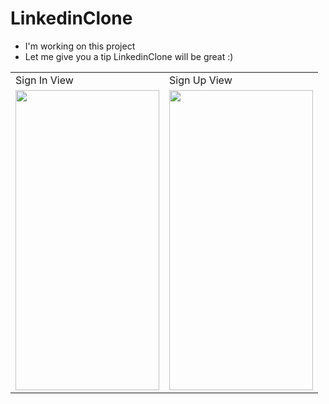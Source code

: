 # LinkedinClone
- I'm working on this project
- Let me give you a tip LinkedinClone will be great :)
 <table>
  <tr>
    <td>Sign In View </td>
    <td>Sign Up View </td>

  </tr>
  <tr>
    <td><img src="https://user-images.githubusercontent.com/75203610/163810252-6ca2a87a-c180-4f78-9488-103336fbd2a7.png" width=230 height=480></td>
     <td><img src="https://user-images.githubusercontent.com/75203610/163810327-81c5672e-016e-48f2-b26f-936de9c97f97.png" width=230 height=480></td>
 
  </tr>
 </table>
